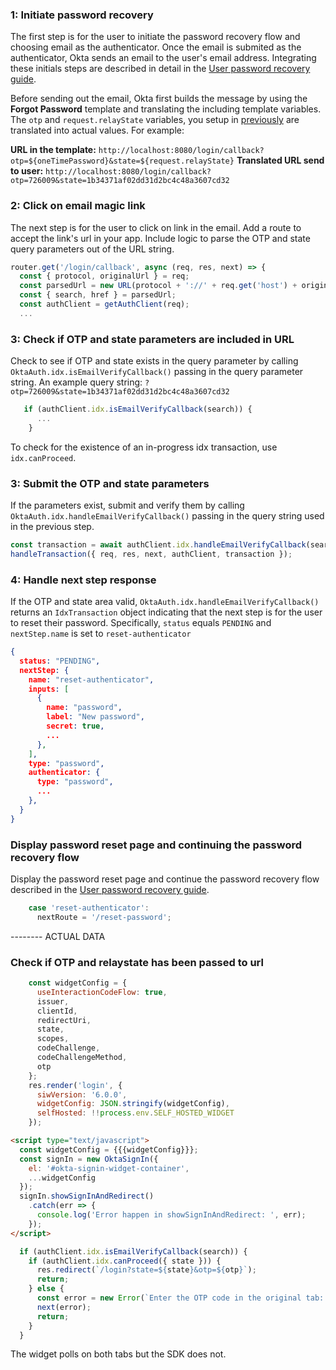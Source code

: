 ### 1: Initiate password recovery

The first step is for the user to initiate the password recovery flow and choosing email as the authenticator. Once the email is submited as the authenticator, Okta sends an email to the user's email address. Integrating these initials steps are described in detail in the [User password recovery guide](docs/guides/oie-embedded-sdk-use-case-pwd-recovery-mfa/nodejs/main/).

Before sending out the email, Okta first builds the message by using the **Forgot Password** template and translating the including template variables. The `otp` and `request.relayState` variables, you setup in [previously](#update-the-forgot-password-email-template) are translated into actual values. For example:

**URL in the template:** `http://localhost:8080/login/callback?otp=${oneTimePassword}&state=${request.relayState}`
**Translated URL send to user:** `http://localhost:8080/login/callback?otp=726009&state=1b34371af02dd31d2bc4c48a3607cd32`

### 2: Click on email magic link

The next step is for the user to click on link in the email. Add a route to accept the link's url in your app. Include logic to parse the OTP and state query parameters out of the URL string.

```javascript
router.get('/login/callback', async (req, res, next) => {
  const { protocol, originalUrl } = req;
  const parsedUrl = new URL(protocol + '://' + req.get('host') + originalUrl);
  const { search, href } = parsedUrl;
  const authClient = getAuthClient(req);
  ...
```

### 3: Check if OTP and state parameters are included in URL

Check to see if OTP and state exists in the query parameter by calling `OktaAuth.idx.isEmailVerifyCallback()` passing in the query parameter string. An example query string: `?otp=726009&state=1b34371af02dd31d2bc4c48a3607cd32`

```javascript
   if (authClient.idx.isEmailVerifyCallback(search)) {
      ...
    }
```

To check for the existence of an in-progress idx transaction, use `idx.canProceed`.

### 3: Submit the OTP and state parameters

If the parameters exist, submit and verify them by calling `OktaAuth.idx.handleEmailVerifyCallback()` passing in the query string used in the previous step.

```javascript
const transaction = await authClient.idx.handleEmailVerifyCallback(search);
handleTransaction({ req, res, next, authClient, transaction });
```

### 4: Handle next step response

If the OTP and state area valid, `OktaAuth.idx.handleEmailVerifyCallback()` returns an `IdxTransaction` object indicating that the next step is for the user to reset their password.  Specifically, `status` equals `PENDING` and `nextStep.name` is set to `reset-authenticator`

```json
{
  status: "PENDING",
  nextStep: {
    name: "reset-authenticator",
    inputs: [
      {
        name: "password",
        label: "New password",
        secret: true,
        ...
      },
    ],
    type: "password",
    authenticator: {
      type: "password",
      ...
    },
  }
}

```

### Display password reset page and continuing the password recovery flow

Display the password reset page and continue the password recovery flow described in the [User password recovery guide](docs/guides/oie-embedded-sdk-use-case-pwd-recovery-mfa/nodejs/main/).

```javascript
    case 'reset-authenticator':
      nextRoute = '/reset-password';
```






-------- ACTUAL DATA
### Check if OTP and relaystate has been passed to url

```javascript
    const widgetConfig = {
      useInteractionCodeFlow: true,
      issuer,
      clientId,
      redirectUri,
      state,
      scopes,
      codeChallenge,
      codeChallengeMethod,
      otp
    };
    res.render('login', {
      siwVersion: '6.0.0',
      widgetConfig: JSON.stringify(widgetConfig),
      selfHosted: !!process.env.SELF_HOSTED_WIDGET
    });
```

```html
<script type="text/javascript">
  const widgetConfig = {{{widgetConfig}}};
  const signIn = new OktaSignIn({
    el: '#okta-signin-widget-container',
    ...widgetConfig
  });
  signIn.showSignInAndRedirect()
    .catch(err => {
      console.log('Error happen in showSignInAndRedirect: ', err);
    });
</script>
```

```javascript
  if (authClient.idx.isEmailVerifyCallback(search)) {
    if (authClient.idx.canProceed({ state })) {
      res.redirect(`/login?state=${state}&otp=${otp}`);
      return;
    } else {
      const error = new Error(`Enter the OTP code in the original tab: ${otp}`);
      next(error);
      return;
    }
  }
```

The widget polls on both tabs but the SDK does not.
